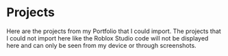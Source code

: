 # Projects

Here are the projects from my Portfolio that I could import.
The projects that I could not import here like the Roblox Studio code will not be displayed here and can only be seen from my device or through screenshots.
